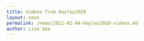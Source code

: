 ```yaml
---
title: Videos from Hayley2020
layout: news
permalink: /news/2021-01-04-Hayley2020-videos.md
author: Lisa Gee
---
```

